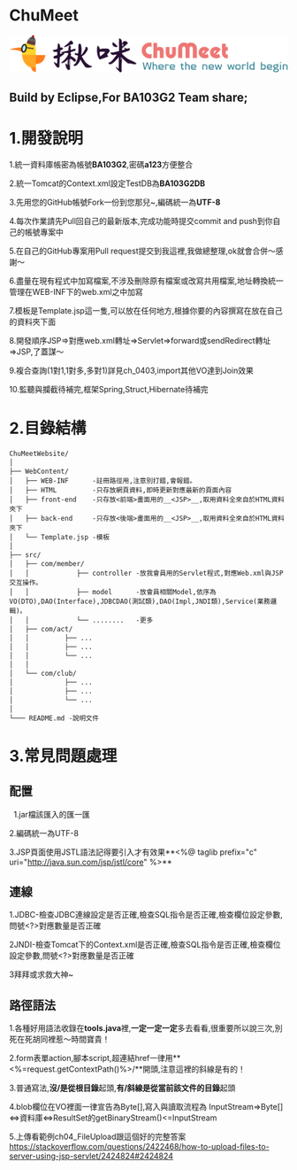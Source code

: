 # ChuMeet
![alt text](https://github.com/AndyZWGu/ChuMeet/blob/master/WebContent/HTML/assets/LOGO/ChuMeet_NavLogo_25.png "Logo 標題文字範例一")

## Build by Eclipse,For BA103G2 Team share;


# 1.開發說明

 1.統一資料庫帳密為帳號**BA103G2**,密碼**a123**方便整合
 
 2.統一Tomcat的Context.xml設定TestDB為**BA103G2DB**

 3.先用您的GitHub帳號Fork一份到您那兒~,編碼統一為**UTF-8**
 
 4.每次作業請先Pull回自己的最新版本,完成功能時提交commit and push到你自己的帳號專案中
 
 5.在自己的GitHub專案用Pull request提交到我這裡,我做總整理,ok就會合併～感謝～
 
 6.盡量在現有程式中加寫檔案,不涉及刪除原有檔案或改寫共用檔案,地址轉換統一管理在WEB-INF下的web.xml之中加寫
 
 7.模板是Template.jsp這一隻,可以放在任何地方,根據你要的內容撰寫在放在自己的資料夾下面
 
 8.開發順序JSP=>對應web.xml轉址=>Servlet=>forward或sendRedirect轉址=>JSP,了蓋謀～
 
 9.複合查詢(1對1,1對多,多對1)詳見ch_0403,import其他VO達到Join效果
 
 10.監聽與攔截待補完,框架Spring,Struct,Hibernate待補完
 
# 2.目錄結構

    ChuMeetWebsite/
    │
    ├── WebContent/
    │   ├── WEB-INF      -註冊路徑用,注意別打錯,會報錯。
    │   ├── HTML         -只存放網頁資料,即時更新對應最新的頁面內容
    │   ├── front-end    -只存放<前端>畫面用的__<JSP>__,取用資料全來自於HTML資料夾下
    │   ├── back-end     -只存放<後端>畫面用的__<JSP>__,取用資料全來自於HTML資料夾下
    │   └── Template.jsp -模板 
    │
    ├── src/
    │   ├── com/member/
    │   │            ├── controller -放我會員用的Servlet程式,對應Web.xml與JSP交互操作。
    │   │            ├── model      -放會員相關Model,依序為VO(DTO),DAO(Interface),JDBCDAO(測試類),DAO(Impl,JNDI類),Service(業務邏輯)。
    │   │            └── ........   -更多
    │   ├── com/act/
    │   │         ├── ...
    │   │         ├── ...
    │   │         └── ...
    │   │  
    │   └── com/club/
    │             ├── ...
    │             ├── ...
    │             └── ...
    │
    └─── README.md -說明文件
 
# 3.常見問題處理

 ## 配置
   1.jar檔該匯入的匯一匯
   
   2.編碼統一為UTF-8
   
   3.JSP頁面使用JSTL語法記得要引入才有效果**<%@ taglib prefix="c" uri="http://java.sun.com/jsp/jstl/core" %>**

 ## 連線
  1.JDBC-檢查JDBC連線設定是否正確,檢查SQL指令是否正確,檢查欄位設定參數,問號<?>對應數量是否正確
  
  2JNDI-檢查Tomcat下的Context.xml是否正確,檢查SQL指令是否正確,檢查欄位設定參數,問號<?>對應數量是否正確
  
  3拜拜或求救大神~
    
 ## 路徑語法
   1.各種好用語法收錄在**tools.java**裡,**一定****一定****一定**多去看看,很重要所以說三次,別死在死胡同裡惹～時間寶貴！
 
   2.form表單action,腳本script,超連結href一律用**<%=request.getContextPath()%>/**開頭,注意這裡的斜線是有的！
   
   3.普通寫法,**沒/是從根目錄**起頭,**有/斜線是從當前該文件的目錄**起頭
 
   4.blob欄位在VO裡面一律宣告為Byte[],寫入與讀取流程為
   InputStream=>Byte[]<=>資料庫<=>ResultSet的getBinaryStream()<=InputStream
   
   5.上傳看範例ch04_FileUpload跟這個好的完整答案
   https://stackoverflow.com/questions/2422468/how-to-upload-files-to-server-using-jsp-servlet/2424824#2424824
   
 
